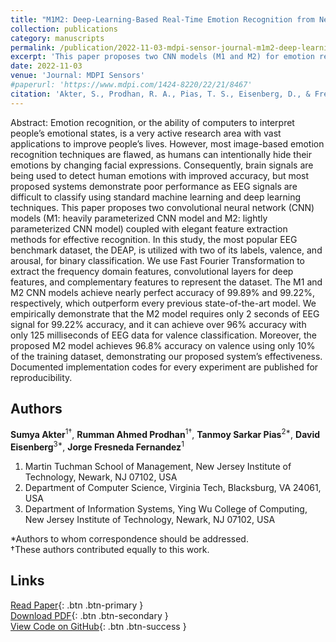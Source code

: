 ```yaml
---
title: "M1M2: Deep-Learning-Based Real-Time Emotion Recognition from Neural Activity"
collection: publications
category: manuscripts
permalink: /publication/2022-11-03-mdpi-sensor-journal-m1m2-deep-learning-based-real-time-emotion-recognition
excerpt: 'This paper proposes two CNN models (M1 and M2) for emotion recognition from brain signals using EEG data, achieving nearly perfect accuracy.'
date: 2022-11-03
venue: 'Journal: MDPI Sensors'
#paperurl: 'https://www.mdpi.com/1424-8220/22/21/8467'
citation: 'Akter, S., Prodhan, R. A., Pias, T. S., Eisenberg, D., & Fresneda Fernandez, J. (2022). M1M2: Deep-Learning-Based Real-Time Emotion Recognition from Neural Activity. *Sensors*, 22(21), 8467.'
---
```


Abstract: Emotion recognition, or the ability of computers to interpret people’s emotional states, is a very active research area with vast applications to improve people’s lives. However, most image-based emotion recognition techniques are flawed, as humans can intentionally hide their emotions by changing facial expressions. Consequently, brain signals are being used to detect human emotions with improved accuracy, but most proposed systems demonstrate poor performance as EEG signals are difficult to classify using standard machine learning and deep learning techniques. This paper proposes two convolutional neural network (CNN) models (M1: heavily parameterized CNN model and M2: lightly parameterized CNN model) coupled with elegant feature extraction methods for effective recognition. In this study, the most popular EEG benchmark dataset, the DEAP, is utilized with two of its labels, valence, and arousal, for binary classification. We use Fast Fourier Transformation to extract the frequency domain features, convolutional layers for deep features, and complementary features to represent the dataset. The M1 and M2 CNN models achieve nearly perfect accuracy of 99.89% and 99.22%, respectively, which outperform every previous state-of-the-art model. We empirically demonstrate that the M2 model requires only 2 seconds of EEG signal for 99.22% accuracy, and it can achieve over 96% accuracy with only 125 milliseconds of EEG data for valence classification. Moreover, the proposed M2 model achieves 96.8% accuracy on valence using only 10% of the training dataset, demonstrating our proposed system’s effectiveness. Documented implementation codes for every experiment are published for reproducibility.

## Authors

**Sumya Akter**<sup>1†</sup>, **Rumman Ahmed Prodhan**<sup>1†</sup>, **Tanmoy Sarkar Pias**<sup>2*</sup>, **David Eisenberg**<sup>3*</sup>, **Jorge Fresneda Fernandez**<sup>1</sup>

1. Martin Tuchman School of Management, New Jersey Institute of Technology, Newark, NJ 07102, USA  
2. Department of Computer Science, Virginia Tech, Blacksburg, VA 24061, USA  
3. Department of Information Systems, Ying Wu College of Computing, New Jersey Institute of Technology, Newark, NJ 07102, USA  

*Authors to whom correspondence should be addressed.  
†These authors contributed equally to this work.

## Links

[Read Paper](https://www.mdpi.com/1424-8220/22/21/8467){: .btn .btn-primary }  
[Download PDF](https://www.mdpi.com/1424-8220/22/21/8467/pdf?version=1667473945){: .btn .btn-secondary }  
[View Code on GitHub](https://github.com/PiasTanmoy/M1M2-Deep-Learning-Based-Real-Time-Emotion-Recognition-from-Neural-Activity){: .btn .btn-success }

